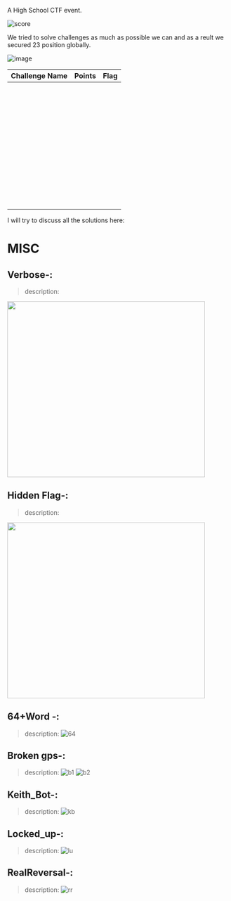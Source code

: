 A High School CTF event.

![score](assets/misc/score.PNG?v=4&s=100)

We tried to solve challenges as much as possible we can and as a reult we secured 23 position globally.

![image](assets/screencapture-ctf-hsctf-challenges-2019-06-08-12_20_54.png)

Challenge  Name | Points | Flag
------------ | ------------- | ---------------
 | |
 | |
 | |
 | |
 | |
 | |
 | |
 | |
 | |
 | |
 | |
 | |
 | |
 | |
 | |
 | |
 | |
 | |
 | |
 | |
 | |
 | |
 | |
 | |
 | |
 | |
 | |
 | |
 | |
 | |
 | |
 | |
 | |
 | |
 | |
 | |
 | |
 | |
 | |
 | |
 | |
 | |
 | |
 | |
 | |
 | |
 | |
 | |

I will try to discuss all the solutions here:


# MISC
## Verbose-:
> description: 

<img src="assets/misc/verbose.PNG" width="450px" height="400px" >

## Hidden Flag-:
> description: 


<img src="assets/misc/hiddenflag.png" width="450px" height="400px" >


## 64+Word -:
> description: 
![64](assets/misc/64word.png)


## Broken gps-:
> description: 
![b1](assets/misc/brokengps1.png)
![b2](assets/misc/brokengps2.png)


## Keith_Bot-:
> description: 
![kb](assets/misc/keithbot.png)

## Locked_up-:
> description: 
![lu](assets/misc/lockedup.png)


## RealReversal-:
> description: 
![rr](assets/misc/realreversal.png)



